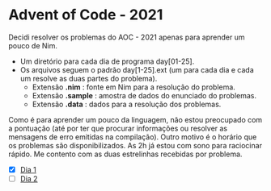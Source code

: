 # Advent of Code - 2021

Decidi resolver os problemas do AOC - 2021 apenas para aprender um pouco de Nim.

- Um diretório para cada dia de programa day[01-25].
- Os arquivos seguem o padrão day[1-25].ext (um para cada dia e cada um resolve as duas partes do problema).
    - Extensão **.nim** : fonte em Nim para a resolução do problema.
    - Extensão **.sample** : amostra de dados do enunciado do problemas.
    - Extensão **.data** : dados para a resolução dos problemas.

Como é para aprender um pouco da linguagem, não estou preocupado com a pontuação (até por ter que procurar informações ou resolver as mensagens de erro emitidas na compilação). Outro motivo é o horário que os problemas são disponibilizados. As 2h já estou com sono para raciocinar rápido. Me contento com as duas estrelinhas recebidas por problema.

- [x] [Dia 1](day01)
- [ ] [Dia 2](day02)
